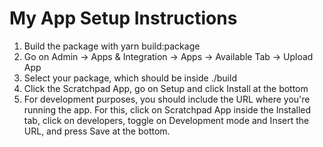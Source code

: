 # My App Setup Instructions

1. Build the package with yarn build:package
2. Go on Admin -> Apps & Integration -> Apps -> Available Tab -> Upload App
3. Select your package, which should be inside ./build
4. Click the Scratchpad App, go on Setup and click Install at the bottom
5. For development purposes, you should include the URL where you're running the app. For this, click on Scratchpad App inside the Installed tab, click on developers, toggle on Development mode and Insert the URL, and press Save at the bottom.